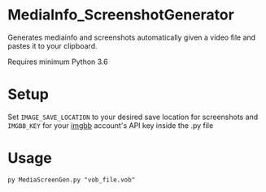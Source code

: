 # MediaInfo_ScreenshotGenerator
Generates mediainfo and screenshots automatically given a video file and pastes it to your clipboard.

Requires minimum Python 3.6


# Setup
Set `IMAGE_SAVE_LOCATION` to your desired save location for screenshots and `IMGBB_KEY` for your [imgbb](https://imgbb.com/) account's API key inside the .py file


# Usage
    py MediaScreenGen.py "vob_file.vob"
